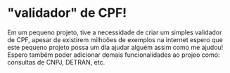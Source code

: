 # "validador" de CPF!

Em um pequeno projeto, tive a necessidade de criar um simples validador de CPF, apesar de existirem milhoões de exemplos na internet espero que este pequeno projeto possa um dia ajudar alguém assim como me ajudou! Espero também poder adicionar demais funcionalidades ao projeo como: consultas de CNPJ, DETRAN, etc.
